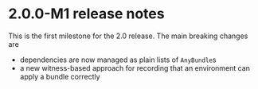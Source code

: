 # 2.0.0-M1 release notes

This is the first milestone for the 2.0 release. The main breaking changes are 

- dependencies are now managed as plain lists of `AnyBundle`s
- a new witness-based approach for recording that an environment can apply a bundle correctly
